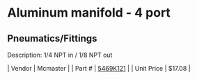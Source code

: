 # Aluminum manifold - 4 port
## Pneumatics/Fittings
Description: 	1/4 NPT in / 1/8 NPT out 

| Vendor | Mcmaster | 
| Part # | [5469K121](http://www.mcmaster.com/) | 
| Unit Price | $17.08 | 
